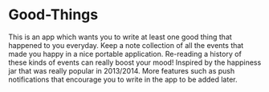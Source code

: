 # Good-Things

This is an app which wants you to write at least one good thing that happened to you everyday. Keep a note collection of all the events that made you happy in a nice portable application. Re-reading a history of these kinds of events can really boost your mood! Inspired by the happiness jar that was really popular in 2013/2014. More features such as push notifications that encourage you to write in the app to be added later. 

